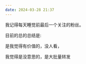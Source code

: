 ```yaml
---
date: 2024-03-28 21:37
---
```


我记得每天睡觉前最后一个关注的粉丝。

目前的总的总结是:


是我觉得有价值的，没人看，

我觉得是没意思的，是大批量转发



<!-- truncate -->
